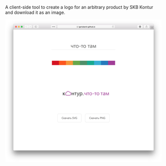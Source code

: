 A client-side tool to create a logo for an arbitrary product by SKB Kontur and download it as an image.

<img src='screenshot.png' width='600'>